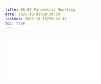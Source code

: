 ```yaml
---
title: 06.04 Parametric Modeling
date: 2025-10-03T09:30:00
lastmod: 2025-10-13T05:34:45
toc: true
---
```


![Link to included file content](../../../../making/cardboard-construction.md)
